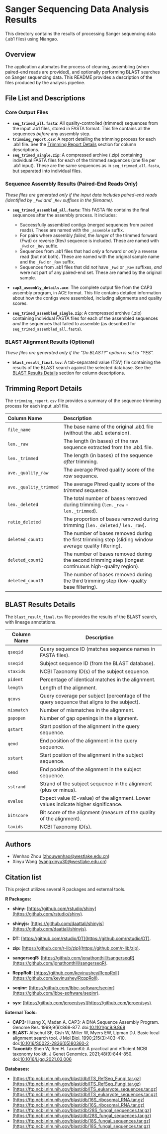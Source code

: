 # Sanger Sequencing Data Analysis Results

This directory contains the results of processing Sanger sequencing data (.ab1 files) using Niangao.

## Overview

The application automates the process of cleaning, assembling (when paired-end reads are provided), and optionally performing BLAST searches on Sanger sequencing data. This README provides a description of the files produced by the analysis pipeline.

## File List and Descriptions

### Core Output Files

*   **`seq_trimed_all.fasta`**: All quality-controlled (trimmed) sequences from the input .ab1 files, stored in FASTA format. This file contains all the sequences *before* any assembly step.
*   **`trimming_report.csv`**: A report detailing the trimming process for each .ab1 file. See the [Trimming Report Details](#trimming-report-details) section for column descriptions.
*   **`seq_trimed_single.zip`**: A compressed archive (.zip) containing individual FASTA files for each of the trimmed sequences (one file per .ab1 input). These are the same sequences as in `seq_trimmed_all.fasta`, but separated into individual files.

### Sequence Assembly Results (Paired-End Reads Only)

*These files are generated only if the input data includes paired-end reads (identified by `_Fwd` and `_Rev` suffixes in the filename).*

*   **`seq_trimed_assembled_all.fasta`**: This FASTA file contains the final sequences after the assembly process. It includes:
    *   Successfully assembled contigs (merged sequences from paired reads). These are named with the `_assemble` suffix.
    *   For pairs where assembly *failed*, the *longer* of the trimmed forward (Fwd) or reverse (Rev) sequence is included. These are named with `_Fwd` or `_Rev` suffix.
    *   Sequences from .ab1 files that had *only* a forward or *only* a reverse read (but not both). These are named with the original sample name and the `_Fwd` or `_Rev` suffix.
    *   Sequences from .ab1 files that did *not* have `_Fwd` or `_Rev` suffixes, *and* were not part of any paired-end set. These are named by the original sample.

*   **`cap3_aseembly_details.ace`**: The complete output file from the CAP3 assembly program, in ACE format. This file contains detailed information about how the contigs were assembled, including alignments and quality scores.

*   **`seq_trimed_assembled_single.zip`**: A compressed archive (.zip) containing individual FASTA files for each of the assembled sequences *and* the sequences that failed to assemble (as described for `seq_trimed_assembled_all.fasta`).

### BLAST Alignment Results (Optional)

*These files are generated only if the "Do BLAST?" option is set to "YES".*

*   **`blast_result_final.tsv`**: A tab-separated value (TSV) file containing the results of the BLAST search against the selected database. See the [BLAST Results Details](#blast-results-details) section for column descriptions.

## Trimming Report Details

The `trimming_report.csv` file provides a summary of the sequence trimming process for each input .ab1 file.

| Column Name             | Description                                                                                         |
| :---------------------- | :-------------------------------------------------------------------------------------------------- |
| `file_name`             | The base name of the original .ab1 file (without the .ab1 extension).                                |
| `len._raw`              | The length (in bases) of the raw sequence extracted from the .ab1 file.                              |
| `len._trimmed`           | The length (in bases) of the sequence *after* trimming.                                              |
| `ave._quality_raw`       | The average Phred quality score of the *raw* sequence.                                                 |
| `ave._quality_trimmed`   | The average Phred quality score of the *trimmed* sequence.                                             |
| `len._deleted`           | The total number of bases removed during trimming (`len._raw` - `len._trimmed`).                  |
| `ratio_deleted`         | The proportion of bases removed during trimming (`len._deleted` / `len._raw`).                         |
| `deleted_count1`        | The number of bases removed during the first trimming step (sliding window average quality filtering). |
| `deleted_count2`        | The number of bases removed during the second trimming step (longest continuous high-quality region).  |
| `deleted_count3`        | The number of bases removed during the third trimming step (low-quality base filtering).             |

## BLAST Results Details

The `blast_result_final.tsv` file provides the results of the BLAST search, with lineage annotations.

| Column Name        | Description                                                                                                |
|--------------------|------------------------------------------------------------------------------------------------------------|
| `qseqid`           | Query sequence ID (matches sequence names in FASTA files).                                                 |
| `sseqid`           | Subject sequence ID (from the BLAST database).                                                               |
| `staxids`          | NCBI Taxonomy ID(s) of the subject sequence.                                                                   |
| `pident`           | Percentage of identical matches in the alignment.                                                             |
| `length`           | Length of the alignment.                                                                                       |
| `qcovs`            | Query coverage per subject (percentage of the query sequence that aligns to the subject).                   |
| `mismatch`         | Number of mismatches in the alignment.                                                                       |
| `gapopen`          | Number of gap openings in the alignment.                                                                     |
| `qstart`           | Start position of the alignment in the query sequence.                                                       |
| `qend`             | End position of the alignment in the query sequence.                                                         |
| `sstart`           | Start position of the alignment in the subject sequence.                                                       |
| `send`             | End position of the alignment in the subject sequence.                                                         |
| `sstrand`          | Strand of the subject sequence in the alignment (plus or minus).                                             |
| `evalue`           | Expect value (E-value) of the alignment. Lower values indicate higher significance.                          |
| `bitscore`         | Bit score of the alignment (measure of the quality of the alignment).                                       |
| `taxids`           | NCBI Taxonomy ID(s).                                                                                         |

## Authors

*   Wenhao Zhou ([zhouwenhao@westlake.edu.cn](mailto:zhouwenhao@westlake.edu.cn))
*   Xinyu Wang ([wangxinyu30@westlake.edu.cn](mailto:wangxinyu30@westlake.edu.cn))

## Citation list

This project utilizes several R packages and external tools.

**R Packages:**

*   **shiny:** [https://github.com/rstudio/shiny](https://github.com/rstudio/shiny).

*   **shinyjs:** [https://github.com/daattali/shinyjs](https://github.com/daattali/shinyjs).

*   **DT:** [https://github.com/rstudio/DT](https://github.com/rstudio/DT).

*   **zip:** [https://github.com/r-lib/zip](https://github.com/r-lib/zip).

*   **sangerseqR:** [https://github.com/jonathonthill/sangerseqR](https://github.com/jonathonthill/sangerseqR).

*   **RcppRoll:** [https://github.com/kevinushey/RcppRoll](https://github.com/kevinushey/RcppRoll).

*   **seqinr:** [https://github.com/lbbe-software/seqinr](https://github.com/lbbe-software/seqinr).

*   **sys:** [https://github.com/jeroen/sys](https://github.com/jeroen/sys).

**External Tools:**

*   **CAP3:** Huang X, Madan A. CAP3: A DNA Sequence Assembly Program. Genome Res. 1999;9(9):868-877. doi:[10.1101/gr.9.9.868](https://doi.org/10.1101/gr.9.9.868)
*   **BLAST:** Altschul SF, Gish W, Miller W, Myers EW, Lipman DJ. Basic local alignment search tool. J Mol Biol. 1990;215(3):403-410. doi:[10.1016/S0022-2836(05)80360-2](https://doi.org/10.1016/S0022-2836(05)80360-2)
*   **Taxonkit:** Shen W, Ren H. TaxonKit: A practical and efficient NCBI taxonomy toolkit. J Genet Genomics. 2021;48(9):844-850. doi:[10.1016/j.jgg.2021.03.006](https://doi.org/10.1016/j.jgg.2021.03.006)

**Databases:**

*   [https://ftp.ncbi.nlm.nih.gov/blast/db/ITS_RefSeq_Fungi.tar.gz](https://ftp.ncbi.nlm.nih.gov/blast/db/ITS_RefSeq_Fungi.tar.gz)
*   [https://ftp.ncbi.nlm.nih.gov/blast/db/ITS_eukaryote_sequences.tar.gz](https://ftp.ncbi.nlm.nih.gov/blast/db/ITS_eukaryote_sequences.tar.gz)
*   [https://ftp.ncbi.nlm.nih.gov/blast/db/16S_ribosomal_RNA.tar.gz](https://ftp.ncbi.nlm.nih.gov/blast/db/16S_ribosomal_RNA.tar.gz)
*   [https://ftp.ncbi.nlm.nih.gov/blast/db/28S_fungal_sequences.tar.gz](https://ftp.ncbi.nlm.nih.gov/blast/db/28S_fungal_sequences.tar.gz)
*   [https://ftp.ncbi.nlm.nih.gov/blast/db/18S_fungal_sequences.tar.gz](https://ftp.ncbi.nlm.nih.gov/blast/db/18S_fungal_sequences.tar.gz)
